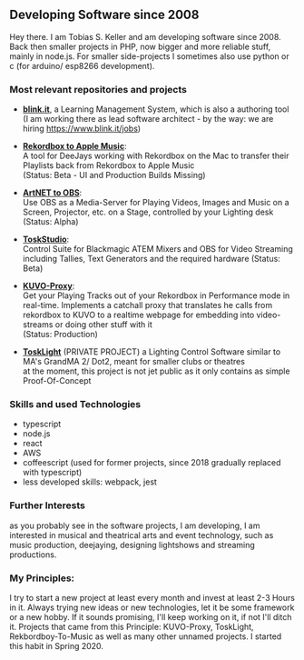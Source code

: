 ## Developing Software since 2008
Hey there. I am Tobias S. Keller and am developing software since 2008. Back then smaller projects in PHP, now bigger and more reliable stuff, mainly in node.js. For smaller side-projects I sometimes also use python or c (for arduino/ esp8266 development).

### Most relevant repositories and projects

- [**blink.it**](https://www.blink.it), a Learning Management System, which is also a authoring tool  
  (I am working there as lead software architect - by the way: we are hiring https://www.blink.it/jobs)
- [**Rekordbox to Apple Music**](https://github.com/kellertobias/rekordbox-to-music-playlists):  
  A tool for DeeJays working with Rekordbox on the Mac to transfer their Playlists back from Rekordbox to Apple Music  
  (Status: Beta - UI and Production Builds Missing)
- [**ArtNET to OBS**](https://github.com/kellertobias/artnet-to-obs):  
  Use OBS as a Media-Server for Playing Videos, Images and Music on a Screen, Projector, etc. on a Stage, controlled by your Lighting desk  
  (Status: Alpha)
- [**ToskStudio**](https://github.com/kellertobias/tosk-studio):  
  Control Suite for Blackmagic ATEM Mixers and OBS for Video Streaming including Tallies, Text Generators and the required hardware
  (Status: Beta)
- [**KUVO-Proxy**](https://github.com/kellertobias/kuvo-proxy):  
  Get your Playing Tracks out of your Rekordbox in Performance mode in real-time. Implements a catchall proxy that translates he calls from rekordbox to KUVO to a realtime webpage for embedding into video-streams or doing other stuff with it  
  (Status: Production)

- [**ToskLight**](https://github.com/kellertobias/tosklight)  (PRIVATE PROJECT)
  a Lighting Control Software similar to MA's GrandMA 2/ Dot2, meant for smaller clubs or theatres  
  at the moment, this project is not jet public as it only contains as simple Proof-Of-Concept

### Skills and used Technologies

- typescript
- node.js
- react
- AWS
- coffeescript (used for former projects, since 2018 gradually replaced with typescript)
- less developed skills: webpack, jest

### Further Interests

as you probably see in the software projects, I am developing, I am interested in musical and theatrical arts and event technology, such as music production, deejaying, designing lightshows and streaming productions.

### My Principles:

I try to start a new project at least every month and invest at least 2-3 Hours in it. Always trying new ideas or new technologies, let it be some framework or a new hobby. If it sounds promising, I'll keep working on it, if not I'll ditch it. Projects that came from this Principle: KUVO-Proxy, ToskLight, Rekbordboy-To-Music as well as many other unnamed projects. I started this habit in Spring 2020. 
